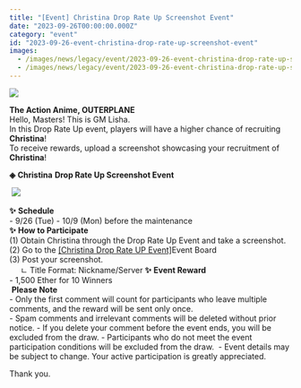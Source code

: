 ```yaml
---
title: "[Event] Christina Drop Rate Up Screenshot Event"
date: "2023-09-26T00:00:00.000Z"
category: "event"
id: "2023-09-26-event-christina-drop-rate-up-screenshot-event"
images:
  - /images/news/legacy/event/2023-09-26-event-christina-drop-rate-up-screenshot-event/df8a7bb309a641969736cfd69c174cbc.webp
  - /images/news/legacy/event/2023-09-26-event-christina-drop-rate-up-screenshot-event/91274f926f1846b0933dabac46fe67db_002.webp
---
```


![](/images/news/legacy/event/2023-09-26-event-christina-drop-rate-up-screenshot-event/df8a7bb309a641969736cfd69c174cbc.webp)  

**The Action Anime, OUTERPLANE**  
Hello, Masters! This is GM Lisha.  
In this Drop Rate Up event, players will have a higher chance of recruiting **Christina**!  
To receive rewards, upload a screenshot showcasing your recruitment of **Christina**!  
  
**◈** **Christina** **Drop Rate Up Screenshot Event**

 **![](/images/news/legacy/event/2023-09-26-event-christina-drop-rate-up-screenshot-event/91274f926f1846b0933dabac46fe67db_002.webp)**

**✨** **Schedule**  
\- 9/26 (Tue) - 10/9 (Mon) before the maintenance  
**✨** **How to Participate**  
(1) Obtain Christina through the Drop Rate Up Event and take a screenshot.  
(2) Go to the [\[Christina Drop Rate UP Event\]](https://page.onstove.com/outerplane/en/list/124794)Event Board  
(3) Post your screenshot.  
     ㄴ Title Format: Nickname/Server **✨** **Event Reward**   
\- 1,500 Ether for 10 Winners  
 **Please Note**  
\- Only the first comment will count for participants who leave multiple comments, and the reward will be sent only once.  
\- Spam comments and irrelevant comments will be deleted without prior notice. - If you delete your comment before the event ends, you will be excluded from the draw. - Participants who do not meet the event participation conditions will be excluded from the draw.  - Event details may be subject to change. Your active participation is greatly appreciated.

  
Thank you.
